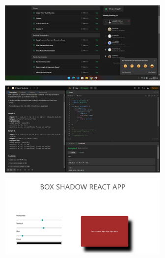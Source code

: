 
![First loading Page](https://github.com/ashish8513/30-days-javascript-leetCode-challenges/blob/main/1day.png)


![First loading Page](https://github.com/ashish8513/30-days-javascript-leetCode-challenges/blob/main/leetcode.png)


![First loading Page](https://github.com/ashish8513/box-shadow-Generator-/blob/master/home.png)
